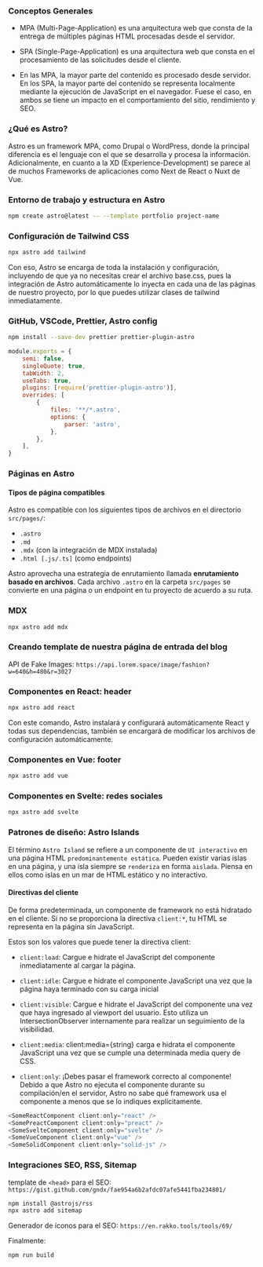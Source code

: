 ### Conceptos Generales

* MPA (Multi-Page-Application) es una arquitectura web que consta de la entrega de múltiples páginas HTML procesadas desde el servidor.

* SPA (Single-Page-Application) es una arquitectura web que consta en el procesamiento de las solicitudes desde el cliente.

* En las MPA, la mayor parte del contenido es procesado desde servidor. En los SPA, la mayor parte del contenido se representa localmente mediante la ejecución de JavaScript en el navegador. Fuese el caso, en ambos se tiene un impacto en el comportamiento del sitio, rendimiento y SEO.

### ¿Qué es Astro?

Astro es un framework MPA, como Drupal o WordPress, donde la principal diferencia es el lenguaje con el que se desarrolla y procesa la información. Adicionalmente, en cuanto a la XD (Experience-Development) se parece al de muchos Frameworks de aplicaciones como Next de React o Nuxt de Vue.

### Entorno de trabajo y estructura en Astro

```bash
npm create astro@latest -- --template portfolio project-name
```

### Configuración de Tailwind CSS

```bash
npx astro add tailwind
```

Con eso, Astro se encarga de toda la instalación y configuración, incluyendo de que ya no necesitas crear el archivo base.css, pues la integración de Astro automáticamente lo inyecta en cada una de las páginas de nuestro proyecto, por lo que puedes utilizar clases de tailwind inmediatamente.

### GitHub, VSCode, Prettier, Astro config

```bash
npm install --save-dev prettier prettier-plugin-astro
```

```js
module.exports = {
    semi: false,
    singleQuote: true,
    tabWidth: 2,
    useTabs: true,
    plugins: [require('prettier-plugin-astro')],
    overrides: [
        {
            files: '**/*.astro',
            options: {
                parser: 'astro',
            },
        },
    ],
}
```

### Páginas en Astro

#### Tipos de página compatibles

Astro es compatible con los siguientes tipos de archivos en el directorio `src/pages/`:

* `.astro`
* `.md`
* `.mdx` (con la integración de MDX instalada)
* `.html [.js/.ts]` (como endpoints)

Astro aprovecha una estrategia de enrutamiento llamada **enrutamiento basado en archivos**. Cada archivo `.astro` en la carpeta `src/pages` se convierte en una página o un endpoint en tu proyecto de acuerdo a su ruta.

### MDX

```bash
npx astro add mdx
```

### Creando template de nuestra página de entrada del blog

API de Fake Images: `https://api.lorem.space/image/fashion?w=640&h=480&r=3027`

### Componentes en React: header

```bash
npx astro add react
```

Con este comando, Astro instalará y configurará automáticamente React y todas sus dependencias, también se encargará de modificar los archivos de configuración automáticamente.

### Componentes en Vue: footer

```bash
npx astro add vue
```

### Componentes en Svelte: redes sociales

```bash
npx astro add svelte
```

### Patrones de diseño: Astro Islands

El término `Astro Island` se refiere a un componente de `UI interactivo` en una página HTML `predominantemente estática`. Pueden existir varias islas en una página, y una isla siempre se `renderiza` en forma `aislada`. Piensa en ellos como islas en un mar de HTML estático y no interactivo.

#### Directivas del cliente

De forma predeterminada, un componente de framework no está hidratado en el cliente. Si no se proporciona la directiva `client:*`, tu HTML se representa en la página sin JavaScript.

Estos son los valores que puede tener la directiva client:

* `client:load`: Cargue e hidrate el JavaScript del componente inmediatamente al cargar la página.

* `client:idle`: Cargue e hidrate el componente JavaScript una vez que la página haya terminado con su carga inicial

* `client:visible`: Cargue e hidrate el JavaScript del componente una vez que haya ingresado al viewport del usuario. Esto utiliza un IntersectionObserver internamente para realizar un seguimiento de la visibilidad.

* `client:media`: client:media={string} carga e hidrata el componente JavaScript una vez que se cumple una determinada media query de CSS.

* `client:only`: ¡Debes pasar el framework correcto al componente! Debido a que Astro no ejecuta el componente durante su compilación/en el servidor, Astro no sabe qué framework usa el componente a menos que se lo indiques explícitamente.

```js
<SomeReactComponent client:only="react" />
<SomePreactComponent client:only="preact" />
<SomeSvelteComponent client:only="svelte" />
<SomeVueComponent client:only="vue" />
<SomeSolidComponent client:only="solid-js" />
```

### Integraciones SEO, RSS, Sitemap

template de `<head>` para el SEO: `https://gist.github.com/gndx/fae954a6b2afdc07afe5441fba234801/`

```bash
npm install @astrojs/rss
npx astro add sitemap
```

Generador de íconos para el SEO: `https://en.rakko.tools/tools/69/`

Finalmente:

```bash
npm run build
```
